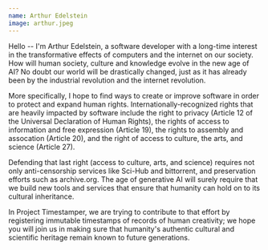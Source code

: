 ```yaml
---
name: Arthur Edelstein
image: arthur.jpeg
---
```


Hello -- I'm Arthur Edelstein, a software developer with a long-time interest in the transformative effects of computers and the internet on our society. How will human society, culture and knowledge evolve in the new age of AI? No doubt our world will be drastically changed, just as it has already been by the industrial revolution and the internet revolution.

More specifically, I hope to find ways to create or improve software in order to protect and expand human rights. Internationally-recognized rights that are heavily impacted by software include the right to privacy (Article 12 of the Universal Declaration of Human Rights), the rights of access to information and free expression (Article 19), the rights to assembly and assocation (Article 20), and the right of access to culture, the arts, and science (Article 27).

Defending that last right (access to culture, arts, and science) requires not only anti-censorship services like Sci-Hub and bittorrent, and preservation efforts such as archive.org. The age of generative AI will surely require that we build new tools and services that ensure that humanity can hold on to its cultural inheritance.

In Project Timestamper, we are trying to contribute to that effort by registering immutable timestamps of records of human creativity; we hope you will join us in making sure that humanity's authentic cultural and scientific heritage remain known to future generations.
